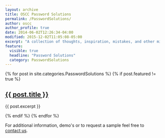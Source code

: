 ```yaml
---
layout: archive
title: OSCC Password Solutions
permalink: /PasswordSolutions/
author: oscc
author_profile: true
date: 2014-06-02T12:26:34-04:00
modified: 2015-12-02T11:05:08-05:00
excerpt: "A collection of thoughts, inspiration, mistakes, and other minutia I’ve written."
feature:
  visible: true
  headline: "Password Solutions"
  category: PasswordSolutions
---
```


{% for post in site.categories.PasswordSolutions %}
  {% if post.featured != true %}
  <div class="list__item">
  <article class="archive__item" itemscope itemtype="http://schema.org/CreativeWork">
  <p><h2 class="archive__item-title" itemprop="headline"><a href="{{ post.url }}"><b>{{ post.title }}</b></a></h2></p>
  <p class="archive__item-excerpt" itemprop="description">{{ post.excerpt }}</p>
  </article>
  </div>
  {% endif %}
{% endfor %}

For additional information, demo's or to request a sample feel free to [contact us](https://www.oscc.be/Contactus/).